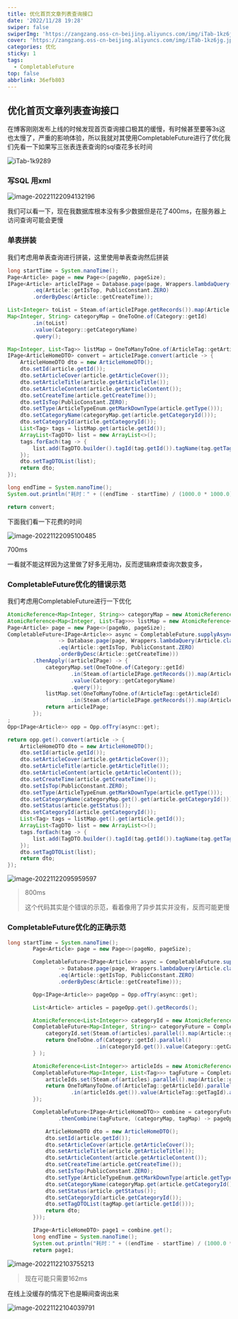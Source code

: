 ```yaml
---
title: 优化首页文章列表查询接口
date: '2022/11/28 19:28'
swiper: false
swiperImg: 'https://zangzang.oss-cn-beijing.aliyuncs.com/img/iTab-1kz6jg.jpg'
cover: 'https://zangzang.oss-cn-beijing.aliyuncs.com/img/iTab-1kz6jg.jpg'
categories: 优化
sticky: 1
tags:
  - CompletableFuture
top: false
abbrlink: 36efb803
---
```

## 优化首页文章列表查询接口

在博客刚刚发布上线的时候发现首页查询接口极其的缓慢，有时候甚至要等3s这也太慢了，严重的影响体验，所以我就对其使用CompletableFuture进行了优化我们先看一下如果写三张表连表查询的sql查花多长时间



![iTab-1k9289](https://zangzang.oss-cn-beijing.aliyuncs.com/img/iTab-1k9289.jpg)

### 写SQL 用xml

![image-20221122094132196](https://zangzang.oss-cn-beijing.aliyuncs.com/img/image-20221122094132196.png)

我们可以看一下，现在我数据库根本没有多少数据但是花了400ms，在服务器上访问查询可能会更慢

### 单表拼装

我们考虑用单表查询进行拼装，这里使用单表查询然后拼装

```java
long startTime = System.nanoTime();
Page<Article> page = new Page<>(pageNo, pageSize);
IPage<Article> articleIPage = Database.page(page, Wrappers.lambdaQuery(Article.class)
        .eq(Article::getIsTop, PublicConstant.ZERO)
        .orderByDesc(Article::getCreateTime));

List<Integer> toList = Steam.of(articleIPage.getRecords()).map(Article::getCategoryId).toList();
Map<Integer, String> categoryMap = OneToOne.of(Category::getId)
        .in(toList)
        .value(Category::getCategoryName)
        .query();

Map<Integer, List<Tag>> listMap = OneToManyToOne.of(ArticleTag::getArticleId).in(toList).value(ArticleTag::getTagId).attachKey(Tag::getId).query();
IPage<ArticleHomeDTO> convert = articleIPage.convert(article -> {
    ArticleHomeDTO dto = new ArticleHomeDTO();
    dto.setId(article.getId());
    dto.setArticleCover(article.getArticleCover());
    dto.setArticleTitle(article.getArticleTitle());
    dto.setArticleContent(article.getArticleContent());
    dto.setCreateTime(article.getCreateTime());
    dto.setIsTop(PublicConstant.ZERO);
    dto.setType(ArticleTypeEnum.getMarkDownType(article.getType()));
    dto.setCategoryName(categoryMap.get(article.getCategoryId()));
    dto.setCategoryId(article.getCategoryId());
    List<Tag> tags = listMap.get(article.getId());
    ArrayList<TagDTO> list = new ArrayList<>();
    tags.forEach(tag -> {
        list.add(TagDTO.builder().tagId(tag.getId()).tagName(tag.getTagName()).build());
    });
    dto.setTagDTOList(list);
    return dto;
});

long endTime = System.nanoTime();
System.out.println("耗时：" + ((endTime - startTime) / (1000.0 * 1000.0)) + " ms");

return convert;
```

下面我们看一下花费的时间

![image-20221122095100485](https://zangzang.oss-cn-beijing.aliyuncs.com/img/image-20221122095100485.png)

700ms

一看就不能这样因为这里做了好多无用功，反而逻辑麻烦查询次数变多，

### CompletableFuture优化的错误示范

我们考虑用CompletableFuture进行一下优化

```java
AtomicReference<Map<Integer, String>> categoryMap = new AtomicReference<>();
AtomicReference<Map<Integer, List<Tag>>> listMap = new AtomicReference<>();
Page<Article> page = new Page<>(pageNo, pageSize);
CompletableFuture<IPage<Article>> async = CompletableFuture.supplyAsync(()
                -> Database.page(page, Wrappers.lambdaQuery(Article.class)
                .eq(Article::getIsTop, PublicConstant.ZERO)
                .orderByDesc(Article::getCreateTime)))
        .thenApply((articleIPage) -> {
            categoryMap.set(OneToOne.of(Category::getId)
                    .in(Steam.of(articleIPage.getRecords()).map(Article::getCategoryId).toList())
                    .value(Category::getCategoryName)
                    .query());
            listMap.set(OneToManyToOne.of(ArticleTag::getArticleId)
                    .in(Steam.of(articleIPage.getRecords()).map(Article::getId).toList()).value(ArticleTag::getTagId).attachKey(Tag::getId).query());
            return articleIPage;
        });
;
Opp<IPage<Article>> opp = Opp.ofTry(async::get);

return opp.get().convert(article -> {
    ArticleHomeDTO dto = new ArticleHomeDTO();
    dto.setId(article.getId());
    dto.setArticleCover(article.getArticleCover());
    dto.setArticleTitle(article.getArticleTitle());
    dto.setArticleContent(article.getArticleContent());
    dto.setCreateTime(article.getCreateTime());
    dto.setIsTop(PublicConstant.ZERO);
    dto.setType(ArticleTypeEnum.getMarkDownType(article.getType()));
    dto.setCategoryName(categoryMap.get().get(article.getCategoryId()));
    dto.setStatus(article.getStatus());
    dto.setCategoryId(article.getCategoryId());
    List<Tag> tags = listMap.get().get(article.getId());
    ArrayList<TagDTO> list = new ArrayList<>();
    tags.forEach(tag -> {
        list.add(TagDTO.builder().tagId(tag.getId()).tagName(tag.getTagName()).build());
    });
    dto.setTagDTOList(list);
    return dto;
});

```



![image-20221122095959597](https://zangzang.oss-cn-beijing.aliyuncs.com/img/image-20221122095959597.png)

>800ms
>
>这个代码其实是个错误的示范，看着像用了异步其实并没有，反而可能更慢

### CompletableFuture优化的正确示范

```java
long startTime = System.nanoTime();
        Page<Article> page = new Page<>(pageNo, pageSize);

        CompletableFuture<IPage<Article>> async = CompletableFuture.supplyAsync(()
                -> Database.page(page, Wrappers.lambdaQuery(Article.class)
                .eq(Article::getIsTop, PublicConstant.ZERO)
                .orderByDesc(Article::getCreateTime)));

        Opp<IPage<Article>> pageOpp = Opp.ofTry(async::get);

        List<Article> articles = pageOpp.get().getRecords();

        AtomicReference<List<Integer>> categoryId = new AtomicReference<>();
        CompletableFuture<Map<Integer, String>> categoryFuture = CompletableFuture.supplyAsync(() -> {
            categoryId.set(Steam.of(articles).parallel().map(Article::getCategoryId).toList()) ;
            return OneToOne.of(Category::getId).parallel()
                            .in(categoryId.get()).value(Category::getCategoryName).query();
        } );

        AtomicReference<List<Integer>> articleIds = new AtomicReference<>();
        CompletableFuture<Map<Integer, List<Tag>>> tagFuture = CompletableFuture.supplyAsync(() -> {
            articleIds.set(Steam.of(articles).parallel().map(Article::getId).toList());
            return OneToManyToOne.of(ArticleTag::getArticleId).parallel()
                    .in(articleIds.get()).value(ArticleTag::getTagId).attachKey(Tag::getId).query();
        });

        CompletableFuture<IPage<ArticleHomeDTO>> combine = categoryFuture
                .thenCombine(tagFuture, (categoryMap, tagMap) -> pageOpp.get().convert(article -> {

            ArticleHomeDTO dto = new ArticleHomeDTO();
            dto.setId(article.getId());
            dto.setArticleCover(article.getArticleCover());
            dto.setArticleTitle(article.getArticleTitle());
            dto.setArticleContent(article.getArticleContent());
            dto.setCreateTime(article.getCreateTime());
            dto.setIsTop(PublicConstant.ZERO);
            dto.setType(ArticleTypeEnum.getMarkDownType(article.getType()));
            dto.setCategoryName(categoryMap.get(article.getCategoryId()));
            dto.setStatus(article.getStatus());
            dto.setCategoryId(article.getCategoryId());
            dto.setTagDTOList(tagMap.get(article.getId()));
            return dto;
        }));

        IPage<ArticleHomeDTO> page1 = combine.get();
        long endTime = System.nanoTime();
        System.out.println("耗时：" + ((endTime - startTime) / (1000.0 * 1000.0)) + " ms");
        return page1;
```

![image-20221122103755213](https://zangzang.oss-cn-beijing.aliyuncs.com/img/image-20221122103755213.png)

>现在可能只需要162ms

在线上没缓存的情况下也是瞬间查询出来

![image-20221122104039791](https://zangzang.oss-cn-beijing.aliyuncs.com/img/image-20221122104039791.png)